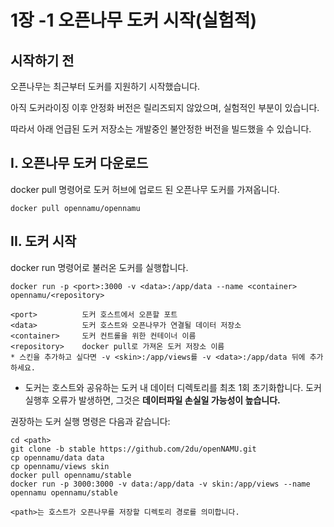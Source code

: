 1장 -1 오픈나무 도커 시작(실험적)
====

## 시작하기 전
오픈나무는 최근부터 도커를 지원하기 시작했습니다.

아직 도커라이징 이후 안정화 버전은 릴리즈되지 않았으며, 실험적인 부분이 있습니다.

따라서 아래 언급된 도커 저장소는 개발중인 불안정한 버전을 빌드했을 수 있습니다.

## I. 오픈나무 도커 다운로드
docker pull 명령어로 도커 허브에 업로드 된 오픈나무 도커를 가져옵니다.

```
docker pull opennamu/opennamu
```

## II. 도커 시작
docker run 명령어로 불러온 도커를 실행합니다.

```
docker run -p <port>:3000 -v <data>:/app/data --name <container> opennamu/<repository>

<port>          도커 호스트에서 오픈할 포트
<data>          도커 호스트와 오픈나무가 연결될 데이터 저장소
<container>     도커 컨트롤을 위한 컨테이너 이름
<repository>    docker pull로 가져온 도커 저장소 이름
* 스킨을 추가하고 싶다면 -v <skin>:/app/views를 -v <data>:/app/data 뒤에 추가하세요.
```

 * 도커는 호스트와 공유하는 도커 내 데이터 디렉토리를 최초 1회 초기화합니다. 도커 실행후 오류가 발생하면, 그것은 **데이터파일 손실일 가능성이 높습니다.**

권장하는 도커 실행 명령은 다음과 같습니다:
```
cd <path>
git clone -b stable https://github.com/2du/openNAMU.git
cp opennamu/data data
cp opennamu/views skin
docker pull opennamu/stable
docker run -p 3000:3000 -v data:/app/data -v skin:/app/views --name opennamu opennamu/stable

<path>는 호스트가 오픈나무를 저장할 디렉토리 경로를 의미합니다.
```
